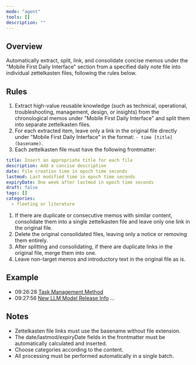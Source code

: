 ```yaml
---
mode: "agent"
tools: []
description: ""
---
```


## Overview

Automatically extract, split, link, and consolidate concise memos under the "Mobile First Daily Interface" section from a specified daily note file into individual zettelkasten files, following the rules below.

## Rules

1. Extract high-value reusable knowledge (such as technical, operational, troubleshooting, management, design, or insights) from the chronological memos under "Mobile First Daily Interface" and split them into separate zettelkasten files.
1. For each extracted item, leave only a link in the original file directly under "Mobile First Daily Interface" in the format: `- time [title](basename)`.
1. Each zettelkasten file must have the following frontmatter:

```yml
title: Insert an appropriate title for each file
description: Add a concise description
date: File creation time in epoch time seconds
lastmod: Last modified time in epoch time seconds
expiryDate: One week after lastmod in epoch time seconds
draft: false
tags: []
categories:
  - fleeting or literature
```

1. If there are duplicate or consecutive memos with similar content, consolidate them into a single zettelkasten file and leave only one link in the original file.
1. Delete the original consolidated files, leaving only a notice or removing them entirely.
1. After splitting and consolidating, if there are duplicate links in the original file, merge them into one.
1. Leave non-target memos and introductory text in the original file as is.

## Example

- 09:26:28 [Task Management Method](dummy-20250522092628)
- 09:27:56 [New LLM Model Release Info](dymmy-20250522092756)
  ...

## Notes

- Zettelkasten file links must use the basename without file extension.
- The date/lastmod/expiryDate fields in the frontmatter must be automatically calculated and inserted.
- Choose categories according to the content.
- All processing must be performed automatically in a single batch.
